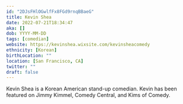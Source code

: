 ```yaml
---
id: "2DJsFHlOGwlfFx8FGd9rnqBBaeG"
title: Kevin Shea
date: 2022-07-21T18:34:47
aka: []
dob: YYYY-MM-DD
tags: [comedian]
website: https://kevinshea.wixsite.com/kevinsheacomedy
ethnicity: [Korean]
birthLocation: ""
location: [San Francisco, CA]
twitter: ""
draft: false
---
```


Kevin Shea is a Korean American stand-up comedian. Kevin has been featured on
Jimmy Kimmel, Comedy Central, and Kims of Comedy.

